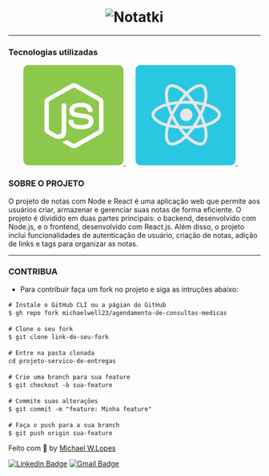 <h1 align="center">
  <img alt="Notatki" title="Notatki" src="" width="400px" />
</h1>

---

### Tecnologias utilizadas

<p align="center">
  <a href="/backend/">
      <img src="https://raw.githubusercontent.com/michaelwell23/projeto-servico-de-entregas/master/server/.github/nodejs.svg" alt="Node.Js" />
  </a>&nbsp;&nbsp;&nbsp;&nbsp;
  <a href="/frontend/">
    <img src="https://raw.githubusercontent.com/michaelwell23/projeto-servico-de-entregas/master/server/.github/reactjs.svg" alt="ReactJS">
  </a>&nbsp;&nbsp;&nbsp;&nbsp;
</p>

### SOBRE O PROJETO

O projeto de notas com Node e React é uma aplicação web que permite aos usuários criar, armazenar e gerenciar suas notas de forma eficiente. O projeto é dividido em duas partes principais: o backend, desenvolvido com Node.js, e o frontend, desenvolvido com React.js. Além disso, o projeto inclui funcionalidades de autenticação de usuário, criação de notas, adição de links e tags para organizar as notas.

---

### CONTRIBUA

- Para contribuir faça um fork no projeto e siga as intruções abaixo:

```
# Instale o GitHub CLI ou a págian do GitHub
$ gh repo fork michaelwell23/agendamento-de-consultas-medicas

# Clone o seu fork
$ git clone link-do-seu-fork

# Entre na pasta clonada
cd projeto-servico-de-entregas

# Crie uma branch para sua feature
$ git checkout -b sua-feature

# Commite suas alterações
$ git commit -m "feature: Minha feature"

# Faça o push para a sua branch
$ git push origin sua-feature

```

Feito com :purple_heart: by [Michael W.Lopes](https://github.com/michael23-lopes)

[![Linkedin Badge](https://img.shields.io/badge/-Michael%20Lopes-blue?style=flat-square&logo=Linkedin&logoColor=white&link=https://www.linkedin.com/in/michael-wellington-lopes/)](https://www.linkedin.com/in/michael-wellington-lopes/)
[![Gmail Badge](https://img.shields.io/badge/-michael23.wellington@gmail.com-c14438?style=flat-square&logo=Gmail&logoColor=white&link=mailto:michael23.wellington@gmail.com)](mailto:michael23.wellington@gmail.com)
